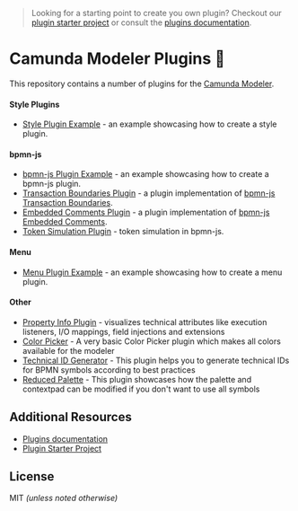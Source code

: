> Looking for a starting point to create you own plugin? Checkout our [plugin starter project](https://github.com/camunda/camunda-modeler-plugin-example) or consult the [plugins documentation](https://github.com/camunda/camunda-modeler/tree/master/docs/plugins).


# Camunda Modeler Plugins :electric_plug:

This repository contains a number of plugins for the [Camunda Modeler](https://github.com/camunda/camunda-modeler).

#### Style Plugins

* [Style Plugin Example](./style-plugin-example) - an example showcasing how to create a style plugin.

#### bpmn-js

* [bpmn-js Plugin Example](./bpmn-js-plugin-example) - an example showcasing how to create a bpmn-js plugin.
* [Transaction Boundaries Plugin](./bpmn-js-plugin-transaction-boundaries) - a plugin implementation of [bpmn-js Transaction Boundaries](https://github.com/bpmn-io/bpmn-js-transaction-boundaries/).
* [Embedded Comments Plugin](./bpmn-js-plugin-embedded-comments) - a plugin implementation of [bpmn-js Embedded Comments](https://github.com/bpmn-io/bpmn-js-plugin-embedded-comments/).
* [Token Simulation Plugin](https://github.com/philippfromme/bpmn-js-token-simulation-plugin) - token simulation in bpmn-js.

#### Menu

* [Menu Plugin Example](./menu-plugin-example) - an example showcasing how to create a menu plugin.

#### Other

* [Property Info Plugin](https://github.com/umb/camunda-modeler-property-info-plugin) - visualizes technical attributes like execution listeners, I/O mappings, field injections and extensions
* [Color Picker](https://github.com/camunda/camunda-consulting/tree/master/snippets/camunda-modeler-plugins/bpmn-js-plugin-color-picker) - A very basic Color Picker plugin which makes all colors available for the modeler
* [Technical ID Generator](https://github.com/camunda/camunda-consulting/tree/master/snippets/camunda-modeler-plugins/bpmn-js-plugin-rename-technical-ids) - This plugin helps you to generate technical IDs for BPMN symbols according to best practices
* [Reduced Palette](https://github.com/camunda/camunda-consulting/tree/master/snippets/camunda-modeler-plugins/bpmn-js-plugin-reduced-palette) - This plugin showcases how the palette and contextpad can be modified if you don't want to use all symbols


## Additional Resources

* [Plugins documentation](https://github.com/camunda/camunda-modeler/tree/master/docs/plugins)
* [Plugin Starter Project](https://github.com/camunda/camunda-modeler-plugin-example)


## License

MIT _(unless noted otherwise)_

